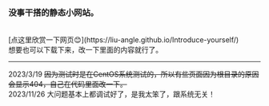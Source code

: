 <h3>没事干搭的静态小网站。</h3><br>
[点这里欣赏一下网页😊](https://liu-angle.github.io/Introduce-yourself/) <br>
想要也可以下载下来，改一下里面的内容就行了。<br>
<hr>
2023/3/19
<del>因为测试时是在CentOS系统测试的，所以有些页面因为根目录的原因会显示404，自己在代码里面改一下。</del>
<br>
2023/11/26
大问题基本上都调试好了，是我太笨了，跟系统无关！
